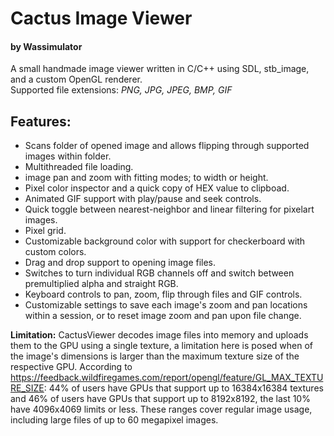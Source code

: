 # Cactus Image Viewer
#### by Wassimulator
A small handmade image viewer written in C/C++ using SDL, stb_image, and a custom OpenGL renderer.     
Supported file extensions: *PNG, JPG, JPEG, BMP, GIF*

## Features:
- Scans folder of opened image and allows flipping through supported images within folder.
- Multithreaded file loading.
- image pan and zoom with fitting modes; to width or height.
- Pixel color inspector and a quick copy of HEX value to clipboad.
- Animated GIF support with play/pause and seek controls.
- Quick toggle between nearest-neighbor and linear filtering for pixelart images.
- Pixel grid.
- Customizable background color with support for checkerboard with custom colors.
- Drag and drop support to opening image files.
- Switches to turn individual RGB channels off and switch between premultiplied alpha and straight RGB.
- Keyboard controls to pan, zoom, flip through files and GIF controls.
- Customizable settings to save each image's zoom and pan locations within a session, or to reset image zoom and pan upon file change.

**Limitation:** CactusViewer decodes image files into memory and uploads them to the GPU using a single texture, a limitation here is posed when of the image's dimensions is larger than the maximum texture size of the respective GPU. 
According to https://feedback.wildfiregames.com/report/opengl/feature/GL_MAX_TEXTURE_SIZE: 44% of users have GPUs that support up to 16384x16384 textures and 46% of users have GPUs that support up to 8192x8192, the last 10% have 4096x4069 limits or less. These ranges cover regular image usage, including large files of up to 60 megapixel images.
